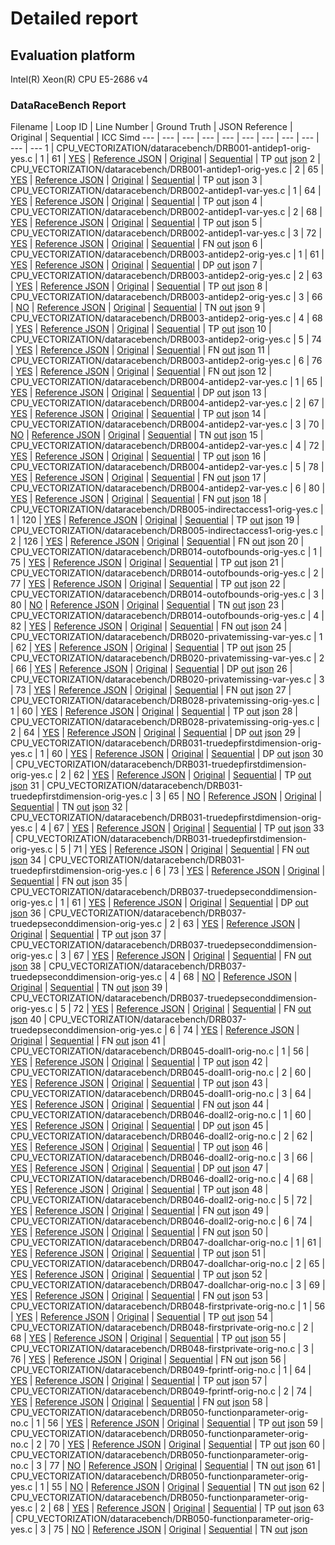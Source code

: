 # Detailed report

## Evaluation platform

Intel(R) Xeon(R) CPU E5-2686 v4

### DataRaceBench Report

 Filename | Loop ID | Line Number | Ground Truth | JSON Reference | Original | Sequential | ICC Simd 
 --- | --- | --- | --- | --- | --- | --- | --- | --- | --- | --- 
1 | CPU_VECTORIZATION/dataracebench/DRB001-antidep1-orig-yes.c | 1 | 61 | [YES](../../benchmarks/reference_cpu_simd/dataracebench/DRB001-antidep1-orig-yes.c) | [Reference JSON](../../benchmarks/reference_cpu_simd/dataracebench/DRB001-antidep1-orig-yes.c.json) | [Original](../../benchmarks/original/dataracebench/DRB001-antidep1-orig-yes.c) | [Sequential](../../benchmarks/sequential/dataracebench/DRB001-antidep1-orig-yes.c) | TP  [out](../../benchmarks/ICC_Simd/dataracebench/DRB001-antidep1-orig-yes.c.optrpt) [json](../../benchmarks/ICC_Simd/dataracebench/DRB001-antidep1-orig-yes.c.json)
2 | CPU_VECTORIZATION/dataracebench/DRB001-antidep1-orig-yes.c | 2 | 65 | [YES](../../benchmarks/reference_cpu_simd/dataracebench/DRB001-antidep1-orig-yes.c) | [Reference JSON](../../benchmarks/reference_cpu_simd/dataracebench/DRB001-antidep1-orig-yes.c.json) | [Original](../../benchmarks/original/dataracebench/DRB001-antidep1-orig-yes.c) | [Sequential](../../benchmarks/sequential/dataracebench/DRB001-antidep1-orig-yes.c) | TP  [out](../../benchmarks/ICC_Simd/dataracebench/DRB001-antidep1-orig-yes.c.optrpt) [json](../../benchmarks/ICC_Simd/dataracebench/DRB001-antidep1-orig-yes.c.json)
3 | CPU_VECTORIZATION/dataracebench/DRB002-antidep1-var-yes.c | 1 | 64 | [YES](../../benchmarks/reference_cpu_simd/dataracebench/DRB002-antidep1-var-yes.c) | [Reference JSON](../../benchmarks/reference_cpu_simd/dataracebench/DRB002-antidep1-var-yes.c.json) | [Original](../../benchmarks/original/dataracebench/DRB002-antidep1-var-yes.c) | [Sequential](../../benchmarks/sequential/dataracebench/DRB002-antidep1-var-yes.c) | TP  [out](../../benchmarks/ICC_Simd/dataracebench/DRB002-antidep1-var-yes.c.optrpt) [json](../../benchmarks/ICC_Simd/dataracebench/DRB002-antidep1-var-yes.c.json)
4 | CPU_VECTORIZATION/dataracebench/DRB002-antidep1-var-yes.c | 2 | 68 | [YES](../../benchmarks/reference_cpu_simd/dataracebench/DRB002-antidep1-var-yes.c) | [Reference JSON](../../benchmarks/reference_cpu_simd/dataracebench/DRB002-antidep1-var-yes.c.json) | [Original](../../benchmarks/original/dataracebench/DRB002-antidep1-var-yes.c) | [Sequential](../../benchmarks/sequential/dataracebench/DRB002-antidep1-var-yes.c) | TP  [out](../../benchmarks/ICC_Simd/dataracebench/DRB002-antidep1-var-yes.c.optrpt) [json](../../benchmarks/ICC_Simd/dataracebench/DRB002-antidep1-var-yes.c.json)
5 | CPU_VECTORIZATION/dataracebench/DRB002-antidep1-var-yes.c | 3 | 72 | [YES](../../benchmarks/reference_cpu_simd/dataracebench/DRB002-antidep1-var-yes.c) | [Reference JSON](../../benchmarks/reference_cpu_simd/dataracebench/DRB002-antidep1-var-yes.c.json) | [Original](../../benchmarks/original/dataracebench/DRB002-antidep1-var-yes.c) | [Sequential](../../benchmarks/sequential/dataracebench/DRB002-antidep1-var-yes.c) | FN  [out](../../benchmarks/ICC_Simd/dataracebench/DRB002-antidep1-var-yes.c.optrpt) [json](../../benchmarks/ICC_Simd/dataracebench/DRB002-antidep1-var-yes.c.json)
6 | CPU_VECTORIZATION/dataracebench/DRB003-antidep2-orig-yes.c | 1 | 61 | [YES](../../benchmarks/reference_cpu_simd/dataracebench/DRB003-antidep2-orig-yes.c) | [Reference JSON](../../benchmarks/reference_cpu_simd/dataracebench/DRB003-antidep2-orig-yes.c.json) | [Original](../../benchmarks/original/dataracebench/DRB003-antidep2-orig-yes.c) | [Sequential](../../benchmarks/sequential/dataracebench/DRB003-antidep2-orig-yes.c) | DP  [out](../../benchmarks/ICC_Simd/dataracebench/DRB003-antidep2-orig-yes.c.optrpt) [json](../../benchmarks/ICC_Simd/dataracebench/DRB003-antidep2-orig-yes.c.json)
7 | CPU_VECTORIZATION/dataracebench/DRB003-antidep2-orig-yes.c | 2 | 63 | [YES](../../benchmarks/reference_cpu_simd/dataracebench/DRB003-antidep2-orig-yes.c) | [Reference JSON](../../benchmarks/reference_cpu_simd/dataracebench/DRB003-antidep2-orig-yes.c.json) | [Original](../../benchmarks/original/dataracebench/DRB003-antidep2-orig-yes.c) | [Sequential](../../benchmarks/sequential/dataracebench/DRB003-antidep2-orig-yes.c) | TP  [out](../../benchmarks/ICC_Simd/dataracebench/DRB003-antidep2-orig-yes.c.optrpt) [json](../../benchmarks/ICC_Simd/dataracebench/DRB003-antidep2-orig-yes.c.json)
8 | CPU_VECTORIZATION/dataracebench/DRB003-antidep2-orig-yes.c | 3 | 66 | [NO](../../benchmarks/reference_cpu_simd/dataracebench/DRB003-antidep2-orig-yes.c) | [Reference JSON](../../benchmarks/reference_cpu_simd/dataracebench/DRB003-antidep2-orig-yes.c.json) | [Original](../../benchmarks/original/dataracebench/DRB003-antidep2-orig-yes.c) | [Sequential](../../benchmarks/sequential/dataracebench/DRB003-antidep2-orig-yes.c) | TN  [out](../../benchmarks/ICC_Simd/dataracebench/DRB003-antidep2-orig-yes.c.optrpt) [json](../../benchmarks/ICC_Simd/dataracebench/DRB003-antidep2-orig-yes.c.json)
9 | CPU_VECTORIZATION/dataracebench/DRB003-antidep2-orig-yes.c | 4 | 68 | [YES](../../benchmarks/reference_cpu_simd/dataracebench/DRB003-antidep2-orig-yes.c) | [Reference JSON](../../benchmarks/reference_cpu_simd/dataracebench/DRB003-antidep2-orig-yes.c.json) | [Original](../../benchmarks/original/dataracebench/DRB003-antidep2-orig-yes.c) | [Sequential](../../benchmarks/sequential/dataracebench/DRB003-antidep2-orig-yes.c) | TP  [out](../../benchmarks/ICC_Simd/dataracebench/DRB003-antidep2-orig-yes.c.optrpt) [json](../../benchmarks/ICC_Simd/dataracebench/DRB003-antidep2-orig-yes.c.json)
10 | CPU_VECTORIZATION/dataracebench/DRB003-antidep2-orig-yes.c | 5 | 74 | [YES](../../benchmarks/reference_cpu_simd/dataracebench/DRB003-antidep2-orig-yes.c) | [Reference JSON](../../benchmarks/reference_cpu_simd/dataracebench/DRB003-antidep2-orig-yes.c.json) | [Original](../../benchmarks/original/dataracebench/DRB003-antidep2-orig-yes.c) | [Sequential](../../benchmarks/sequential/dataracebench/DRB003-antidep2-orig-yes.c) | FN  [out](../../benchmarks/ICC_Simd/dataracebench/DRB003-antidep2-orig-yes.c.optrpt) [json](../../benchmarks/ICC_Simd/dataracebench/DRB003-antidep2-orig-yes.c.json)
11 | CPU_VECTORIZATION/dataracebench/DRB003-antidep2-orig-yes.c | 6 | 76 | [YES](../../benchmarks/reference_cpu_simd/dataracebench/DRB003-antidep2-orig-yes.c) | [Reference JSON](../../benchmarks/reference_cpu_simd/dataracebench/DRB003-antidep2-orig-yes.c.json) | [Original](../../benchmarks/original/dataracebench/DRB003-antidep2-orig-yes.c) | [Sequential](../../benchmarks/sequential/dataracebench/DRB003-antidep2-orig-yes.c) | FN  [out](../../benchmarks/ICC_Simd/dataracebench/DRB003-antidep2-orig-yes.c.optrpt) [json](../../benchmarks/ICC_Simd/dataracebench/DRB003-antidep2-orig-yes.c.json)
12 | CPU_VECTORIZATION/dataracebench/DRB004-antidep2-var-yes.c | 1 | 65 | [YES](../../benchmarks/reference_cpu_simd/dataracebench/DRB004-antidep2-var-yes.c) | [Reference JSON](../../benchmarks/reference_cpu_simd/dataracebench/DRB004-antidep2-var-yes.c.json) | [Original](../../benchmarks/original/dataracebench/DRB004-antidep2-var-yes.c) | [Sequential](../../benchmarks/sequential/dataracebench/DRB004-antidep2-var-yes.c) | DP  [out](../../benchmarks/ICC_Simd/dataracebench/DRB004-antidep2-var-yes.c.optrpt) [json](../../benchmarks/ICC_Simd/dataracebench/DRB004-antidep2-var-yes.c.json)
13 | CPU_VECTORIZATION/dataracebench/DRB004-antidep2-var-yes.c | 2 | 67 | [YES](../../benchmarks/reference_cpu_simd/dataracebench/DRB004-antidep2-var-yes.c) | [Reference JSON](../../benchmarks/reference_cpu_simd/dataracebench/DRB004-antidep2-var-yes.c.json) | [Original](../../benchmarks/original/dataracebench/DRB004-antidep2-var-yes.c) | [Sequential](../../benchmarks/sequential/dataracebench/DRB004-antidep2-var-yes.c) | TP  [out](../../benchmarks/ICC_Simd/dataracebench/DRB004-antidep2-var-yes.c.optrpt) [json](../../benchmarks/ICC_Simd/dataracebench/DRB004-antidep2-var-yes.c.json)
14 | CPU_VECTORIZATION/dataracebench/DRB004-antidep2-var-yes.c | 3 | 70 | [NO](../../benchmarks/reference_cpu_simd/dataracebench/DRB004-antidep2-var-yes.c) | [Reference JSON](../../benchmarks/reference_cpu_simd/dataracebench/DRB004-antidep2-var-yes.c.json) | [Original](../../benchmarks/original/dataracebench/DRB004-antidep2-var-yes.c) | [Sequential](../../benchmarks/sequential/dataracebench/DRB004-antidep2-var-yes.c) | TN  [out](../../benchmarks/ICC_Simd/dataracebench/DRB004-antidep2-var-yes.c.optrpt) [json](../../benchmarks/ICC_Simd/dataracebench/DRB004-antidep2-var-yes.c.json)
15 | CPU_VECTORIZATION/dataracebench/DRB004-antidep2-var-yes.c | 4 | 72 | [YES](../../benchmarks/reference_cpu_simd/dataracebench/DRB004-antidep2-var-yes.c) | [Reference JSON](../../benchmarks/reference_cpu_simd/dataracebench/DRB004-antidep2-var-yes.c.json) | [Original](../../benchmarks/original/dataracebench/DRB004-antidep2-var-yes.c) | [Sequential](../../benchmarks/sequential/dataracebench/DRB004-antidep2-var-yes.c) | TP  [out](../../benchmarks/ICC_Simd/dataracebench/DRB004-antidep2-var-yes.c.optrpt) [json](../../benchmarks/ICC_Simd/dataracebench/DRB004-antidep2-var-yes.c.json)
16 | CPU_VECTORIZATION/dataracebench/DRB004-antidep2-var-yes.c | 5 | 78 | [YES](../../benchmarks/reference_cpu_simd/dataracebench/DRB004-antidep2-var-yes.c) | [Reference JSON](../../benchmarks/reference_cpu_simd/dataracebench/DRB004-antidep2-var-yes.c.json) | [Original](../../benchmarks/original/dataracebench/DRB004-antidep2-var-yes.c) | [Sequential](../../benchmarks/sequential/dataracebench/DRB004-antidep2-var-yes.c) | FN  [out](../../benchmarks/ICC_Simd/dataracebench/DRB004-antidep2-var-yes.c.optrpt) [json](../../benchmarks/ICC_Simd/dataracebench/DRB004-antidep2-var-yes.c.json)
17 | CPU_VECTORIZATION/dataracebench/DRB004-antidep2-var-yes.c | 6 | 80 | [YES](../../benchmarks/reference_cpu_simd/dataracebench/DRB004-antidep2-var-yes.c) | [Reference JSON](../../benchmarks/reference_cpu_simd/dataracebench/DRB004-antidep2-var-yes.c.json) | [Original](../../benchmarks/original/dataracebench/DRB004-antidep2-var-yes.c) | [Sequential](../../benchmarks/sequential/dataracebench/DRB004-antidep2-var-yes.c) | FN  [out](../../benchmarks/ICC_Simd/dataracebench/DRB004-antidep2-var-yes.c.optrpt) [json](../../benchmarks/ICC_Simd/dataracebench/DRB004-antidep2-var-yes.c.json)
18 | CPU_VECTORIZATION/dataracebench/DRB005-indirectaccess1-orig-yes.c | 1 | 120 | [YES](../../benchmarks/reference_cpu_simd/dataracebench/DRB005-indirectaccess1-orig-yes.c) | [Reference JSON](../../benchmarks/reference_cpu_simd/dataracebench/DRB005-indirectaccess1-orig-yes.c.json) | [Original](../../benchmarks/original/dataracebench/DRB005-indirectaccess1-orig-yes.c) | [Sequential](../../benchmarks/sequential/dataracebench/DRB005-indirectaccess1-orig-yes.c) | TP  [out](../../benchmarks/ICC_Simd/dataracebench/DRB005-indirectaccess1-orig-yes.c.optrpt) [json](../../benchmarks/ICC_Simd/dataracebench/DRB005-indirectaccess1-orig-yes.c.json)
19 | CPU_VECTORIZATION/dataracebench/DRB005-indirectaccess1-orig-yes.c | 2 | 126 | [YES](../../benchmarks/reference_cpu_simd/dataracebench/DRB005-indirectaccess1-orig-yes.c) | [Reference JSON](../../benchmarks/reference_cpu_simd/dataracebench/DRB005-indirectaccess1-orig-yes.c.json) | [Original](../../benchmarks/original/dataracebench/DRB005-indirectaccess1-orig-yes.c) | [Sequential](../../benchmarks/sequential/dataracebench/DRB005-indirectaccess1-orig-yes.c) | FN  [out](../../benchmarks/ICC_Simd/dataracebench/DRB005-indirectaccess1-orig-yes.c.optrpt) [json](../../benchmarks/ICC_Simd/dataracebench/DRB005-indirectaccess1-orig-yes.c.json)
20 | CPU_VECTORIZATION/dataracebench/DRB014-outofbounds-orig-yes.c | 1 | 75 | [YES](../../benchmarks/reference_cpu_simd/dataracebench/DRB014-outofbounds-orig-yes.c) | [Reference JSON](../../benchmarks/reference_cpu_simd/dataracebench/DRB014-outofbounds-orig-yes.c.json) | [Original](../../benchmarks/original/dataracebench/DRB014-outofbounds-orig-yes.c) | [Sequential](../../benchmarks/sequential/dataracebench/DRB014-outofbounds-orig-yes.c) | TP  [out](../../benchmarks/ICC_Simd/dataracebench/DRB014-outofbounds-orig-yes.c.optrpt) [json](../../benchmarks/ICC_Simd/dataracebench/DRB014-outofbounds-orig-yes.c.json)
21 | CPU_VECTORIZATION/dataracebench/DRB014-outofbounds-orig-yes.c | 2 | 77 | [YES](../../benchmarks/reference_cpu_simd/dataracebench/DRB014-outofbounds-orig-yes.c) | [Reference JSON](../../benchmarks/reference_cpu_simd/dataracebench/DRB014-outofbounds-orig-yes.c.json) | [Original](../../benchmarks/original/dataracebench/DRB014-outofbounds-orig-yes.c) | [Sequential](../../benchmarks/sequential/dataracebench/DRB014-outofbounds-orig-yes.c) | TP  [out](../../benchmarks/ICC_Simd/dataracebench/DRB014-outofbounds-orig-yes.c.optrpt) [json](../../benchmarks/ICC_Simd/dataracebench/DRB014-outofbounds-orig-yes.c.json)
22 | CPU_VECTORIZATION/dataracebench/DRB014-outofbounds-orig-yes.c | 3 | 80 | [NO](../../benchmarks/reference_cpu_simd/dataracebench/DRB014-outofbounds-orig-yes.c) | [Reference JSON](../../benchmarks/reference_cpu_simd/dataracebench/DRB014-outofbounds-orig-yes.c.json) | [Original](../../benchmarks/original/dataracebench/DRB014-outofbounds-orig-yes.c) | [Sequential](../../benchmarks/sequential/dataracebench/DRB014-outofbounds-orig-yes.c) | TN  [out](../../benchmarks/ICC_Simd/dataracebench/DRB014-outofbounds-orig-yes.c.optrpt) [json](../../benchmarks/ICC_Simd/dataracebench/DRB014-outofbounds-orig-yes.c.json)
23 | CPU_VECTORIZATION/dataracebench/DRB014-outofbounds-orig-yes.c | 4 | 82 | [YES](../../benchmarks/reference_cpu_simd/dataracebench/DRB014-outofbounds-orig-yes.c) | [Reference JSON](../../benchmarks/reference_cpu_simd/dataracebench/DRB014-outofbounds-orig-yes.c.json) | [Original](../../benchmarks/original/dataracebench/DRB014-outofbounds-orig-yes.c) | [Sequential](../../benchmarks/sequential/dataracebench/DRB014-outofbounds-orig-yes.c) | FN  [out](../../benchmarks/ICC_Simd/dataracebench/DRB014-outofbounds-orig-yes.c.optrpt) [json](../../benchmarks/ICC_Simd/dataracebench/DRB014-outofbounds-orig-yes.c.json)
24 | CPU_VECTORIZATION/dataracebench/DRB020-privatemissing-var-yes.c | 1 | 62 | [YES](../../benchmarks/reference_cpu_simd/dataracebench/DRB020-privatemissing-var-yes.c) | [Reference JSON](../../benchmarks/reference_cpu_simd/dataracebench/DRB020-privatemissing-var-yes.c.json) | [Original](../../benchmarks/original/dataracebench/DRB020-privatemissing-var-yes.c) | [Sequential](../../benchmarks/sequential/dataracebench/DRB020-privatemissing-var-yes.c) | TP  [out](../../benchmarks/ICC_Simd/dataracebench/DRB020-privatemissing-var-yes.c.optrpt) [json](../../benchmarks/ICC_Simd/dataracebench/DRB020-privatemissing-var-yes.c.json)
25 | CPU_VECTORIZATION/dataracebench/DRB020-privatemissing-var-yes.c | 2 | 66 | [YES](../../benchmarks/reference_cpu_simd/dataracebench/DRB020-privatemissing-var-yes.c) | [Reference JSON](../../benchmarks/reference_cpu_simd/dataracebench/DRB020-privatemissing-var-yes.c.json) | [Original](../../benchmarks/original/dataracebench/DRB020-privatemissing-var-yes.c) | [Sequential](../../benchmarks/sequential/dataracebench/DRB020-privatemissing-var-yes.c) | DP  [out](../../benchmarks/ICC_Simd/dataracebench/DRB020-privatemissing-var-yes.c.optrpt) [json](../../benchmarks/ICC_Simd/dataracebench/DRB020-privatemissing-var-yes.c.json)
26 | CPU_VECTORIZATION/dataracebench/DRB020-privatemissing-var-yes.c | 3 | 73 | [YES](../../benchmarks/reference_cpu_simd/dataracebench/DRB020-privatemissing-var-yes.c) | [Reference JSON](../../benchmarks/reference_cpu_simd/dataracebench/DRB020-privatemissing-var-yes.c.json) | [Original](../../benchmarks/original/dataracebench/DRB020-privatemissing-var-yes.c) | [Sequential](../../benchmarks/sequential/dataracebench/DRB020-privatemissing-var-yes.c) | FN  [out](../../benchmarks/ICC_Simd/dataracebench/DRB020-privatemissing-var-yes.c.optrpt) [json](../../benchmarks/ICC_Simd/dataracebench/DRB020-privatemissing-var-yes.c.json)
27 | CPU_VECTORIZATION/dataracebench/DRB028-privatemissing-orig-yes.c | 1 | 60 | [YES](../../benchmarks/reference_cpu_simd/dataracebench/DRB028-privatemissing-orig-yes.c) | [Reference JSON](../../benchmarks/reference_cpu_simd/dataracebench/DRB028-privatemissing-orig-yes.c.json) | [Original](../../benchmarks/original/dataracebench/DRB028-privatemissing-orig-yes.c) | [Sequential](../../benchmarks/sequential/dataracebench/DRB028-privatemissing-orig-yes.c) | TP  [out](../../benchmarks/ICC_Simd/dataracebench/DRB028-privatemissing-orig-yes.c.optrpt) [json](../../benchmarks/ICC_Simd/dataracebench/DRB028-privatemissing-orig-yes.c.json)
28 | CPU_VECTORIZATION/dataracebench/DRB028-privatemissing-orig-yes.c | 2 | 64 | [YES](../../benchmarks/reference_cpu_simd/dataracebench/DRB028-privatemissing-orig-yes.c) | [Reference JSON](../../benchmarks/reference_cpu_simd/dataracebench/DRB028-privatemissing-orig-yes.c.json) | [Original](../../benchmarks/original/dataracebench/DRB028-privatemissing-orig-yes.c) | [Sequential](../../benchmarks/sequential/dataracebench/DRB028-privatemissing-orig-yes.c) | DP  [out](../../benchmarks/ICC_Simd/dataracebench/DRB028-privatemissing-orig-yes.c.optrpt) [json](../../benchmarks/ICC_Simd/dataracebench/DRB028-privatemissing-orig-yes.c.json)
29 | CPU_VECTORIZATION/dataracebench/DRB031-truedepfirstdimension-orig-yes.c | 1 | 60 | [YES](../../benchmarks/reference_cpu_simd/dataracebench/DRB031-truedepfirstdimension-orig-yes.c) | [Reference JSON](../../benchmarks/reference_cpu_simd/dataracebench/DRB031-truedepfirstdimension-orig-yes.c.json) | [Original](../../benchmarks/original/dataracebench/DRB031-truedepfirstdimension-orig-yes.c) | [Sequential](../../benchmarks/sequential/dataracebench/DRB031-truedepfirstdimension-orig-yes.c) | DP  [out](../../benchmarks/ICC_Simd/dataracebench/DRB031-truedepfirstdimension-orig-yes.c.optrpt) [json](../../benchmarks/ICC_Simd/dataracebench/DRB031-truedepfirstdimension-orig-yes.c.json)
30 | CPU_VECTORIZATION/dataracebench/DRB031-truedepfirstdimension-orig-yes.c | 2 | 62 | [YES](../../benchmarks/reference_cpu_simd/dataracebench/DRB031-truedepfirstdimension-orig-yes.c) | [Reference JSON](../../benchmarks/reference_cpu_simd/dataracebench/DRB031-truedepfirstdimension-orig-yes.c.json) | [Original](../../benchmarks/original/dataracebench/DRB031-truedepfirstdimension-orig-yes.c) | [Sequential](../../benchmarks/sequential/dataracebench/DRB031-truedepfirstdimension-orig-yes.c) | TP  [out](../../benchmarks/ICC_Simd/dataracebench/DRB031-truedepfirstdimension-orig-yes.c.optrpt) [json](../../benchmarks/ICC_Simd/dataracebench/DRB031-truedepfirstdimension-orig-yes.c.json)
31 | CPU_VECTORIZATION/dataracebench/DRB031-truedepfirstdimension-orig-yes.c | 3 | 65 | [NO](../../benchmarks/reference_cpu_simd/dataracebench/DRB031-truedepfirstdimension-orig-yes.c) | [Reference JSON](../../benchmarks/reference_cpu_simd/dataracebench/DRB031-truedepfirstdimension-orig-yes.c.json) | [Original](../../benchmarks/original/dataracebench/DRB031-truedepfirstdimension-orig-yes.c) | [Sequential](../../benchmarks/sequential/dataracebench/DRB031-truedepfirstdimension-orig-yes.c) | TN  [out](../../benchmarks/ICC_Simd/dataracebench/DRB031-truedepfirstdimension-orig-yes.c.optrpt) [json](../../benchmarks/ICC_Simd/dataracebench/DRB031-truedepfirstdimension-orig-yes.c.json)
32 | CPU_VECTORIZATION/dataracebench/DRB031-truedepfirstdimension-orig-yes.c | 4 | 67 | [YES](../../benchmarks/reference_cpu_simd/dataracebench/DRB031-truedepfirstdimension-orig-yes.c) | [Reference JSON](../../benchmarks/reference_cpu_simd/dataracebench/DRB031-truedepfirstdimension-orig-yes.c.json) | [Original](../../benchmarks/original/dataracebench/DRB031-truedepfirstdimension-orig-yes.c) | [Sequential](../../benchmarks/sequential/dataracebench/DRB031-truedepfirstdimension-orig-yes.c) | TP  [out](../../benchmarks/ICC_Simd/dataracebench/DRB031-truedepfirstdimension-orig-yes.c.optrpt) [json](../../benchmarks/ICC_Simd/dataracebench/DRB031-truedepfirstdimension-orig-yes.c.json)
33 | CPU_VECTORIZATION/dataracebench/DRB031-truedepfirstdimension-orig-yes.c | 5 | 71 | [YES](../../benchmarks/reference_cpu_simd/dataracebench/DRB031-truedepfirstdimension-orig-yes.c) | [Reference JSON](../../benchmarks/reference_cpu_simd/dataracebench/DRB031-truedepfirstdimension-orig-yes.c.json) | [Original](../../benchmarks/original/dataracebench/DRB031-truedepfirstdimension-orig-yes.c) | [Sequential](../../benchmarks/sequential/dataracebench/DRB031-truedepfirstdimension-orig-yes.c) | FN  [out](../../benchmarks/ICC_Simd/dataracebench/DRB031-truedepfirstdimension-orig-yes.c.optrpt) [json](../../benchmarks/ICC_Simd/dataracebench/DRB031-truedepfirstdimension-orig-yes.c.json)
34 | CPU_VECTORIZATION/dataracebench/DRB031-truedepfirstdimension-orig-yes.c | 6 | 73 | [YES](../../benchmarks/reference_cpu_simd/dataracebench/DRB031-truedepfirstdimension-orig-yes.c) | [Reference JSON](../../benchmarks/reference_cpu_simd/dataracebench/DRB031-truedepfirstdimension-orig-yes.c.json) | [Original](../../benchmarks/original/dataracebench/DRB031-truedepfirstdimension-orig-yes.c) | [Sequential](../../benchmarks/sequential/dataracebench/DRB031-truedepfirstdimension-orig-yes.c) | FN  [out](../../benchmarks/ICC_Simd/dataracebench/DRB031-truedepfirstdimension-orig-yes.c.optrpt) [json](../../benchmarks/ICC_Simd/dataracebench/DRB031-truedepfirstdimension-orig-yes.c.json)
35 | CPU_VECTORIZATION/dataracebench/DRB037-truedepseconddimension-orig-yes.c | 1 | 61 | [YES](../../benchmarks/reference_cpu_simd/dataracebench/DRB037-truedepseconddimension-orig-yes.c) | [Reference JSON](../../benchmarks/reference_cpu_simd/dataracebench/DRB037-truedepseconddimension-orig-yes.c.json) | [Original](../../benchmarks/original/dataracebench/DRB037-truedepseconddimension-orig-yes.c) | [Sequential](../../benchmarks/sequential/dataracebench/DRB037-truedepseconddimension-orig-yes.c) | DP  [out](../../benchmarks/ICC_Simd/dataracebench/DRB037-truedepseconddimension-orig-yes.c.optrpt) [json](../../benchmarks/ICC_Simd/dataracebench/DRB037-truedepseconddimension-orig-yes.c.json)
36 | CPU_VECTORIZATION/dataracebench/DRB037-truedepseconddimension-orig-yes.c | 2 | 63 | [YES](../../benchmarks/reference_cpu_simd/dataracebench/DRB037-truedepseconddimension-orig-yes.c) | [Reference JSON](../../benchmarks/reference_cpu_simd/dataracebench/DRB037-truedepseconddimension-orig-yes.c.json) | [Original](../../benchmarks/original/dataracebench/DRB037-truedepseconddimension-orig-yes.c) | [Sequential](../../benchmarks/sequential/dataracebench/DRB037-truedepseconddimension-orig-yes.c) | TP  [out](../../benchmarks/ICC_Simd/dataracebench/DRB037-truedepseconddimension-orig-yes.c.optrpt) [json](../../benchmarks/ICC_Simd/dataracebench/DRB037-truedepseconddimension-orig-yes.c.json)
37 | CPU_VECTORIZATION/dataracebench/DRB037-truedepseconddimension-orig-yes.c | 3 | 67 | [YES](../../benchmarks/reference_cpu_simd/dataracebench/DRB037-truedepseconddimension-orig-yes.c) | [Reference JSON](../../benchmarks/reference_cpu_simd/dataracebench/DRB037-truedepseconddimension-orig-yes.c.json) | [Original](../../benchmarks/original/dataracebench/DRB037-truedepseconddimension-orig-yes.c) | [Sequential](../../benchmarks/sequential/dataracebench/DRB037-truedepseconddimension-orig-yes.c) | FN  [out](../../benchmarks/ICC_Simd/dataracebench/DRB037-truedepseconddimension-orig-yes.c.optrpt) [json](../../benchmarks/ICC_Simd/dataracebench/DRB037-truedepseconddimension-orig-yes.c.json)
38 | CPU_VECTORIZATION/dataracebench/DRB037-truedepseconddimension-orig-yes.c | 4 | 68 | [NO](../../benchmarks/reference_cpu_simd/dataracebench/DRB037-truedepseconddimension-orig-yes.c) | [Reference JSON](../../benchmarks/reference_cpu_simd/dataracebench/DRB037-truedepseconddimension-orig-yes.c.json) | [Original](../../benchmarks/original/dataracebench/DRB037-truedepseconddimension-orig-yes.c) | [Sequential](../../benchmarks/sequential/dataracebench/DRB037-truedepseconddimension-orig-yes.c) | TN  [out](../../benchmarks/ICC_Simd/dataracebench/DRB037-truedepseconddimension-orig-yes.c.optrpt) [json](../../benchmarks/ICC_Simd/dataracebench/DRB037-truedepseconddimension-orig-yes.c.json)
39 | CPU_VECTORIZATION/dataracebench/DRB037-truedepseconddimension-orig-yes.c | 5 | 72 | [YES](../../benchmarks/reference_cpu_simd/dataracebench/DRB037-truedepseconddimension-orig-yes.c) | [Reference JSON](../../benchmarks/reference_cpu_simd/dataracebench/DRB037-truedepseconddimension-orig-yes.c.json) | [Original](../../benchmarks/original/dataracebench/DRB037-truedepseconddimension-orig-yes.c) | [Sequential](../../benchmarks/sequential/dataracebench/DRB037-truedepseconddimension-orig-yes.c) | FN  [out](../../benchmarks/ICC_Simd/dataracebench/DRB037-truedepseconddimension-orig-yes.c.optrpt) [json](../../benchmarks/ICC_Simd/dataracebench/DRB037-truedepseconddimension-orig-yes.c.json)
40 | CPU_VECTORIZATION/dataracebench/DRB037-truedepseconddimension-orig-yes.c | 6 | 74 | [YES](../../benchmarks/reference_cpu_simd/dataracebench/DRB037-truedepseconddimension-orig-yes.c) | [Reference JSON](../../benchmarks/reference_cpu_simd/dataracebench/DRB037-truedepseconddimension-orig-yes.c.json) | [Original](../../benchmarks/original/dataracebench/DRB037-truedepseconddimension-orig-yes.c) | [Sequential](../../benchmarks/sequential/dataracebench/DRB037-truedepseconddimension-orig-yes.c) | FN  [out](../../benchmarks/ICC_Simd/dataracebench/DRB037-truedepseconddimension-orig-yes.c.optrpt) [json](../../benchmarks/ICC_Simd/dataracebench/DRB037-truedepseconddimension-orig-yes.c.json)
41 | CPU_VECTORIZATION/dataracebench/DRB045-doall1-orig-no.c | 1 | 56 | [YES](../../benchmarks/reference_cpu_simd/dataracebench/DRB045-doall1-orig-no.c) | [Reference JSON](../../benchmarks/reference_cpu_simd/dataracebench/DRB045-doall1-orig-no.c.json) | [Original](../../benchmarks/original/dataracebench/DRB045-doall1-orig-no.c) | [Sequential](../../benchmarks/sequential/dataracebench/DRB045-doall1-orig-no.c) | TP  [out](../../benchmarks/ICC_Simd/dataracebench/DRB045-doall1-orig-no.c.optrpt) [json](../../benchmarks/ICC_Simd/dataracebench/DRB045-doall1-orig-no.c.json)
42 | CPU_VECTORIZATION/dataracebench/DRB045-doall1-orig-no.c | 2 | 60 | [YES](../../benchmarks/reference_cpu_simd/dataracebench/DRB045-doall1-orig-no.c) | [Reference JSON](../../benchmarks/reference_cpu_simd/dataracebench/DRB045-doall1-orig-no.c.json) | [Original](../../benchmarks/original/dataracebench/DRB045-doall1-orig-no.c) | [Sequential](../../benchmarks/sequential/dataracebench/DRB045-doall1-orig-no.c) | TP  [out](../../benchmarks/ICC_Simd/dataracebench/DRB045-doall1-orig-no.c.optrpt) [json](../../benchmarks/ICC_Simd/dataracebench/DRB045-doall1-orig-no.c.json)
43 | CPU_VECTORIZATION/dataracebench/DRB045-doall1-orig-no.c | 3 | 64 | [YES](../../benchmarks/reference_cpu_simd/dataracebench/DRB045-doall1-orig-no.c) | [Reference JSON](../../benchmarks/reference_cpu_simd/dataracebench/DRB045-doall1-orig-no.c.json) | [Original](../../benchmarks/original/dataracebench/DRB045-doall1-orig-no.c) | [Sequential](../../benchmarks/sequential/dataracebench/DRB045-doall1-orig-no.c) | FN  [out](../../benchmarks/ICC_Simd/dataracebench/DRB045-doall1-orig-no.c.optrpt) [json](../../benchmarks/ICC_Simd/dataracebench/DRB045-doall1-orig-no.c.json)
44 | CPU_VECTORIZATION/dataracebench/DRB046-doall2-orig-no.c | 1 | 60 | [YES](../../benchmarks/reference_cpu_simd/dataracebench/DRB046-doall2-orig-no.c) | [Reference JSON](../../benchmarks/reference_cpu_simd/dataracebench/DRB046-doall2-orig-no.c.json) | [Original](../../benchmarks/original/dataracebench/DRB046-doall2-orig-no.c) | [Sequential](../../benchmarks/sequential/dataracebench/DRB046-doall2-orig-no.c) | DP  [out](../../benchmarks/ICC_Simd/dataracebench/DRB046-doall2-orig-no.c.optrpt) [json](../../benchmarks/ICC_Simd/dataracebench/DRB046-doall2-orig-no.c.json)
45 | CPU_VECTORIZATION/dataracebench/DRB046-doall2-orig-no.c | 2 | 62 | [YES](../../benchmarks/reference_cpu_simd/dataracebench/DRB046-doall2-orig-no.c) | [Reference JSON](../../benchmarks/reference_cpu_simd/dataracebench/DRB046-doall2-orig-no.c.json) | [Original](../../benchmarks/original/dataracebench/DRB046-doall2-orig-no.c) | [Sequential](../../benchmarks/sequential/dataracebench/DRB046-doall2-orig-no.c) | TP  [out](../../benchmarks/ICC_Simd/dataracebench/DRB046-doall2-orig-no.c.optrpt) [json](../../benchmarks/ICC_Simd/dataracebench/DRB046-doall2-orig-no.c.json)
46 | CPU_VECTORIZATION/dataracebench/DRB046-doall2-orig-no.c | 3 | 66 | [YES](../../benchmarks/reference_cpu_simd/dataracebench/DRB046-doall2-orig-no.c) | [Reference JSON](../../benchmarks/reference_cpu_simd/dataracebench/DRB046-doall2-orig-no.c.json) | [Original](../../benchmarks/original/dataracebench/DRB046-doall2-orig-no.c) | [Sequential](../../benchmarks/sequential/dataracebench/DRB046-doall2-orig-no.c) | DP  [out](../../benchmarks/ICC_Simd/dataracebench/DRB046-doall2-orig-no.c.optrpt) [json](../../benchmarks/ICC_Simd/dataracebench/DRB046-doall2-orig-no.c.json)
47 | CPU_VECTORIZATION/dataracebench/DRB046-doall2-orig-no.c | 4 | 68 | [YES](../../benchmarks/reference_cpu_simd/dataracebench/DRB046-doall2-orig-no.c) | [Reference JSON](../../benchmarks/reference_cpu_simd/dataracebench/DRB046-doall2-orig-no.c.json) | [Original](../../benchmarks/original/dataracebench/DRB046-doall2-orig-no.c) | [Sequential](../../benchmarks/sequential/dataracebench/DRB046-doall2-orig-no.c) | TP  [out](../../benchmarks/ICC_Simd/dataracebench/DRB046-doall2-orig-no.c.optrpt) [json](../../benchmarks/ICC_Simd/dataracebench/DRB046-doall2-orig-no.c.json)
48 | CPU_VECTORIZATION/dataracebench/DRB046-doall2-orig-no.c | 5 | 72 | [YES](../../benchmarks/reference_cpu_simd/dataracebench/DRB046-doall2-orig-no.c) | [Reference JSON](../../benchmarks/reference_cpu_simd/dataracebench/DRB046-doall2-orig-no.c.json) | [Original](../../benchmarks/original/dataracebench/DRB046-doall2-orig-no.c) | [Sequential](../../benchmarks/sequential/dataracebench/DRB046-doall2-orig-no.c) | FN  [out](../../benchmarks/ICC_Simd/dataracebench/DRB046-doall2-orig-no.c.optrpt) [json](../../benchmarks/ICC_Simd/dataracebench/DRB046-doall2-orig-no.c.json)
49 | CPU_VECTORIZATION/dataracebench/DRB046-doall2-orig-no.c | 6 | 74 | [YES](../../benchmarks/reference_cpu_simd/dataracebench/DRB046-doall2-orig-no.c) | [Reference JSON](../../benchmarks/reference_cpu_simd/dataracebench/DRB046-doall2-orig-no.c.json) | [Original](../../benchmarks/original/dataracebench/DRB046-doall2-orig-no.c) | [Sequential](../../benchmarks/sequential/dataracebench/DRB046-doall2-orig-no.c) | FN  [out](../../benchmarks/ICC_Simd/dataracebench/DRB046-doall2-orig-no.c.optrpt) [json](../../benchmarks/ICC_Simd/dataracebench/DRB046-doall2-orig-no.c.json)
50 | CPU_VECTORIZATION/dataracebench/DRB047-doallchar-orig-no.c | 1 | 61 | [YES](../../benchmarks/reference_cpu_simd/dataracebench/DRB047-doallchar-orig-no.c) | [Reference JSON](../../benchmarks/reference_cpu_simd/dataracebench/DRB047-doallchar-orig-no.c.json) | [Original](../../benchmarks/original/dataracebench/DRB047-doallchar-orig-no.c) | [Sequential](../../benchmarks/sequential/dataracebench/DRB047-doallchar-orig-no.c) | TP  [out](../../benchmarks/ICC_Simd/dataracebench/DRB047-doallchar-orig-no.c.optrpt) [json](../../benchmarks/ICC_Simd/dataracebench/DRB047-doallchar-orig-no.c.json)
51 | CPU_VECTORIZATION/dataracebench/DRB047-doallchar-orig-no.c | 2 | 65 | [YES](../../benchmarks/reference_cpu_simd/dataracebench/DRB047-doallchar-orig-no.c) | [Reference JSON](../../benchmarks/reference_cpu_simd/dataracebench/DRB047-doallchar-orig-no.c.json) | [Original](../../benchmarks/original/dataracebench/DRB047-doallchar-orig-no.c) | [Sequential](../../benchmarks/sequential/dataracebench/DRB047-doallchar-orig-no.c) | TP  [out](../../benchmarks/ICC_Simd/dataracebench/DRB047-doallchar-orig-no.c.optrpt) [json](../../benchmarks/ICC_Simd/dataracebench/DRB047-doallchar-orig-no.c.json)
52 | CPU_VECTORIZATION/dataracebench/DRB047-doallchar-orig-no.c | 3 | 69 | [YES](../../benchmarks/reference_cpu_simd/dataracebench/DRB047-doallchar-orig-no.c) | [Reference JSON](../../benchmarks/reference_cpu_simd/dataracebench/DRB047-doallchar-orig-no.c.json) | [Original](../../benchmarks/original/dataracebench/DRB047-doallchar-orig-no.c) | [Sequential](../../benchmarks/sequential/dataracebench/DRB047-doallchar-orig-no.c) | FN  [out](../../benchmarks/ICC_Simd/dataracebench/DRB047-doallchar-orig-no.c.optrpt) [json](../../benchmarks/ICC_Simd/dataracebench/DRB047-doallchar-orig-no.c.json)
53 | CPU_VECTORIZATION/dataracebench/DRB048-firstprivate-orig-no.c | 1 | 56 | [YES](../../benchmarks/reference_cpu_simd/dataracebench/DRB048-firstprivate-orig-no.c) | [Reference JSON](../../benchmarks/reference_cpu_simd/dataracebench/DRB048-firstprivate-orig-no.c.json) | [Original](../../benchmarks/original/dataracebench/DRB048-firstprivate-orig-no.c) | [Sequential](../../benchmarks/sequential/dataracebench/DRB048-firstprivate-orig-no.c) | TP  [out](../../benchmarks/ICC_Simd/dataracebench/DRB048-firstprivate-orig-no.c.optrpt) [json](../../benchmarks/ICC_Simd/dataracebench/DRB048-firstprivate-orig-no.c.json)
54 | CPU_VECTORIZATION/dataracebench/DRB048-firstprivate-orig-no.c | 2 | 68 | [YES](../../benchmarks/reference_cpu_simd/dataracebench/DRB048-firstprivate-orig-no.c) | [Reference JSON](../../benchmarks/reference_cpu_simd/dataracebench/DRB048-firstprivate-orig-no.c.json) | [Original](../../benchmarks/original/dataracebench/DRB048-firstprivate-orig-no.c) | [Sequential](../../benchmarks/sequential/dataracebench/DRB048-firstprivate-orig-no.c) | TP  [out](../../benchmarks/ICC_Simd/dataracebench/DRB048-firstprivate-orig-no.c.optrpt) [json](../../benchmarks/ICC_Simd/dataracebench/DRB048-firstprivate-orig-no.c.json)
55 | CPU_VECTORIZATION/dataracebench/DRB048-firstprivate-orig-no.c | 3 | 76 | [YES](../../benchmarks/reference_cpu_simd/dataracebench/DRB048-firstprivate-orig-no.c) | [Reference JSON](../../benchmarks/reference_cpu_simd/dataracebench/DRB048-firstprivate-orig-no.c.json) | [Original](../../benchmarks/original/dataracebench/DRB048-firstprivate-orig-no.c) | [Sequential](../../benchmarks/sequential/dataracebench/DRB048-firstprivate-orig-no.c) | FN  [out](../../benchmarks/ICC_Simd/dataracebench/DRB048-firstprivate-orig-no.c.optrpt) [json](../../benchmarks/ICC_Simd/dataracebench/DRB048-firstprivate-orig-no.c.json)
56 | CPU_VECTORIZATION/dataracebench/DRB049-fprintf-orig-no.c | 1 | 64 | [YES](../../benchmarks/reference_cpu_simd/dataracebench/DRB049-fprintf-orig-no.c) | [Reference JSON](../../benchmarks/reference_cpu_simd/dataracebench/DRB049-fprintf-orig-no.c.json) | [Original](../../benchmarks/original/dataracebench/DRB049-fprintf-orig-no.c) | [Sequential](../../benchmarks/sequential/dataracebench/DRB049-fprintf-orig-no.c) | TP  [out](../../benchmarks/ICC_Simd/dataracebench/DRB049-fprintf-orig-no.c.optrpt) [json](../../benchmarks/ICC_Simd/dataracebench/DRB049-fprintf-orig-no.c.json)
57 | CPU_VECTORIZATION/dataracebench/DRB049-fprintf-orig-no.c | 2 | 74 | [YES](../../benchmarks/reference_cpu_simd/dataracebench/DRB049-fprintf-orig-no.c) | [Reference JSON](../../benchmarks/reference_cpu_simd/dataracebench/DRB049-fprintf-orig-no.c.json) | [Original](../../benchmarks/original/dataracebench/DRB049-fprintf-orig-no.c) | [Sequential](../../benchmarks/sequential/dataracebench/DRB049-fprintf-orig-no.c) | FN  [out](../../benchmarks/ICC_Simd/dataracebench/DRB049-fprintf-orig-no.c.optrpt) [json](../../benchmarks/ICC_Simd/dataracebench/DRB049-fprintf-orig-no.c.json)
58 | CPU_VECTORIZATION/dataracebench/DRB050-functionparameter-orig-no.c | 1 | 56 | [YES](../../benchmarks/reference_cpu_simd/dataracebench/DRB050-functionparameter-orig-no.c) | [Reference JSON](../../benchmarks/reference_cpu_simd/dataracebench/DRB050-functionparameter-orig-no.c.json) | [Original](../../benchmarks/original/dataracebench/DRB050-functionparameter-orig-no.c) | [Sequential](../../benchmarks/sequential/dataracebench/DRB050-functionparameter-orig-no.c) | TP  [out](../../benchmarks/ICC_Simd/dataracebench/DRB050-functionparameter-orig-no.c.optrpt) [json](../../benchmarks/ICC_Simd/dataracebench/DRB050-functionparameter-orig-no.c.json)
59 | CPU_VECTORIZATION/dataracebench/DRB050-functionparameter-orig-no.c | 2 | 70 | [YES](../../benchmarks/reference_cpu_simd/dataracebench/DRB050-functionparameter-orig-no.c) | [Reference JSON](../../benchmarks/reference_cpu_simd/dataracebench/DRB050-functionparameter-orig-no.c.json) | [Original](../../benchmarks/original/dataracebench/DRB050-functionparameter-orig-no.c) | [Sequential](../../benchmarks/sequential/dataracebench/DRB050-functionparameter-orig-no.c) | TP  [out](../../benchmarks/ICC_Simd/dataracebench/DRB050-functionparameter-orig-no.c.optrpt) [json](../../benchmarks/ICC_Simd/dataracebench/DRB050-functionparameter-orig-no.c.json)
60 | CPU_VECTORIZATION/dataracebench/DRB050-functionparameter-orig-no.c | 3 | 77 | [NO](../../benchmarks/reference_cpu_simd/dataracebench/DRB050-functionparameter-orig-no.c) | [Reference JSON](../../benchmarks/reference_cpu_simd/dataracebench/DRB050-functionparameter-orig-no.c.json) | [Original](../../benchmarks/original/dataracebench/DRB050-functionparameter-orig-no.c) | [Sequential](../../benchmarks/sequential/dataracebench/DRB050-functionparameter-orig-no.c) | TN  [out](../../benchmarks/ICC_Simd/dataracebench/DRB050-functionparameter-orig-no.c.optrpt) [json](../../benchmarks/ICC_Simd/dataracebench/DRB050-functionparameter-orig-no.c.json)
61 | CPU_VECTORIZATION/dataracebench/DRB050-functionparameter-orig-yes.c | 1 | 55 | [NO](../../benchmarks/reference_cpu_simd/dataracebench/DRB050-functionparameter-orig-yes.c) | [Reference JSON](../../benchmarks/reference_cpu_simd/dataracebench/DRB050-functionparameter-orig-yes.c.json) | [Original](../../benchmarks/original/dataracebench/DRB050-functionparameter-orig-yes.c) | [Sequential](../../benchmarks/sequential/dataracebench/DRB050-functionparameter-orig-yes.c) | TN  [out](../../benchmarks/ICC_Simd/dataracebench/DRB050-functionparameter-orig-yes.c.optrpt) [json](../../benchmarks/ICC_Simd/dataracebench/DRB050-functionparameter-orig-yes.c.json)
62 | CPU_VECTORIZATION/dataracebench/DRB050-functionparameter-orig-yes.c | 2 | 68 | [YES](../../benchmarks/reference_cpu_simd/dataracebench/DRB050-functionparameter-orig-yes.c) | [Reference JSON](../../benchmarks/reference_cpu_simd/dataracebench/DRB050-functionparameter-orig-yes.c.json) | [Original](../../benchmarks/original/dataracebench/DRB050-functionparameter-orig-yes.c) | [Sequential](../../benchmarks/sequential/dataracebench/DRB050-functionparameter-orig-yes.c) | TP  [out](../../benchmarks/ICC_Simd/dataracebench/DRB050-functionparameter-orig-yes.c.optrpt) [json](../../benchmarks/ICC_Simd/dataracebench/DRB050-functionparameter-orig-yes.c.json)
63 | CPU_VECTORIZATION/dataracebench/DRB050-functionparameter-orig-yes.c | 3 | 75 | [NO](../../benchmarks/reference_cpu_simd/dataracebench/DRB050-functionparameter-orig-yes.c) | [Reference JSON](../../benchmarks/reference_cpu_simd/dataracebench/DRB050-functionparameter-orig-yes.c.json) | [Original](../../benchmarks/original/dataracebench/DRB050-functionparameter-orig-yes.c) | [Sequential](../../benchmarks/sequential/dataracebench/DRB050-functionparameter-orig-yes.c) | TN  [out](../../benchmarks/ICC_Simd/dataracebench/DRB050-functionparameter-orig-yes.c.optrpt) [json](../../benchmarks/ICC_Simd/dataracebench/DRB050-functionparameter-orig-yes.c.json)

